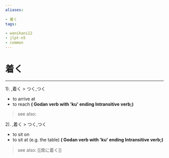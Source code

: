 ```yaml
---
aliases:
    
- 着く
tags:
    
- wanikani12
- jlpt-n5
- common
---
```


# 着く
---
1).
,着く > つく,つく

- to arrive at
- to reach
**( Godan verb with 'ku' ending Intransitive verb;)**
> see also: 
            
2).
,着く > つく,つく

- to sit on
- to sit at (e.g. the table)
**( Godan verb with 'ku' ending Intransitive verb;)**
> see also:  [[席に着く]]
            